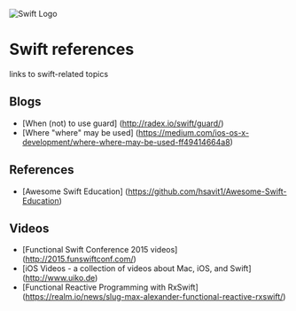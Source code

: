 ![Swift Logo](http://www.joomlavision.com/wp-content/uploads/2014/08/swift-apple-logo.jpg)
# Swift references
links to swift-related topics

## **Blogs**
- [When (not) to use guard] (http://radex.io/swift/guard/)
- [Where "where" may be used] (https://medium.com/ios-os-x-development/where-where-may-be-used-ff49414664a8)

## **References**
- [Awesome Swift Education] (https://github.com/hsavit1/Awesome-Swift-Education)

## **Videos**
- [Functional Swift Conference 2015 videos] (http://2015.funswiftconf.com/)
- [iOS Videos - a collection of videos about Mac, iOS, and Swift] (http://www.uiko.de)
- [Functional Reactive Programming with RxSwift] (https://realm.io/news/slug-max-alexander-functional-reactive-rxswift/)

